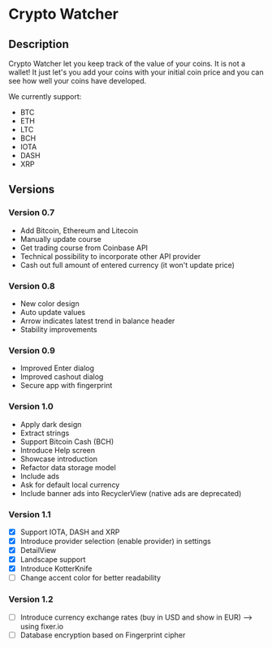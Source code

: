 # Crypto Watcher

## Description

Crypto Watcher let you keep track of the value of your coins. It is not a wallet! It just
let's you add your coins with your initial coin price and you can see how well your coins
have developed.

We currently support:
* BTC
* ETH
* LTC
* BCH
* IOTA
* DASH
* XRP

## Versions

### Version 0.7

* Add Bitcoin, Ethereum and Litecoin
* Manually update course
* Get trading course from Coinbase API
* Technical possibility to incorporate other API provider
* Cash out full amount of entered currency (it won't update price)

### Version 0.8

* New color design
* Auto update values
* Arrow indicates latest trend in balance header
* Stability improvements

### Version 0.9

* Improved Enter dialog
* Improved cashout dialog
* Secure app with fingerprint

### Version 1.0
* Apply dark design
* Extract strings
* Support Bitcoin Cash (BCH)
* Introduce Help screen
* Showcase introduction
* Refactor data storage model
* Include ads
* Ask for default local currency
* Include banner ads into RecyclerView (native ads are deprecated)

### Version 1.1
- [x] Support IOTA, DASH and XRP
- [x] Introduce provider selection (enable provider) in settings
- [x] DetailView
- [x] Landscape support
- [x] Introduce KotterKnife
- [ ] Change accent color for better readability

### Version 1.2

- [ ] Introduce currency exchange rates (buy in USD and show in EUR) --> using fixer.io
- [ ] Database encryption based on Fingerprint cipher